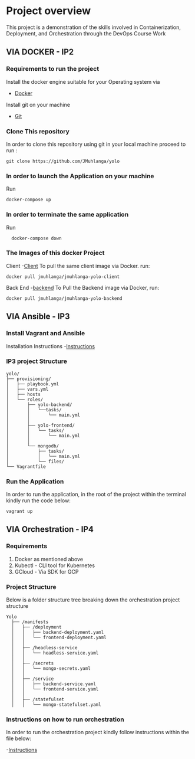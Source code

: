 # Project overview

This project is a demonstration of the skills involved in Containerization, Deployment, and Orchestration through the DevOps Course Work

## VIA DOCKER - IP2

### Requirements to run the project 
Install the docker engine suitable for your Operating system via 
- [Docker](https://docs.docker.com/engine/install/) 

Install git on your machine 
- [Git](https://git-scm.com/)

### Clone This repository

In order to clone this repository using git in your local machine proceed to run :
```
git clone https://github.com/JMuhlanga/yolo
```

### In order to launch the Application on your machine 

Run 
  ```
  docker-compose up
  ```
### In order to terminate the same application

Run 
  ```
    docker-compose down
  ```

### The Images of this docker Project
Client 
-[Client](https://hub.docker.com/r/jmuhlanga/jmuhlanga-yolo-client)
To pull the same client image via Docker. run:
```
docker pull jmuhlanga/jmuhlanga-yolo-client
```
Back End
-[backend](https://hub.docker.com/r/jmuhlanga/jmuhlanga-yolo-backend)
To Pull the Backend image via Docker, run:
```
docker pull jmuhlanga/jmuhlanga-yolo-backend
```
## VIA Ansible - IP3

### Install Vagrant and Ansible
Installation Instructions
-[Instructions](https://medium.com/@kadimasam/set-up-virtualbox-and-vagrant-on-ubuntu-22-04-9ac6b9ace94c)

### IP3 project Structure

    yolo/
    ├── provisioning/
    │   ├── playbook.yml
    │   ├── vars.yml
    │   ├── hosts
    │   └── roles/
    │       ├── yolo-backend/
    │       │   └──tasks/
    │       │       └── main.yml
    │       │   
    │       ├── yolo-frontend/
    │       │   └── tasks/
    │       │       └── main.yml
    │       │   
    │       └── mongodb/
    │           ├── tasks/
    │           │   └── main.yml
    │           └── files/
    └── Vagrantfile

### Run the Application

In order to run the application, in the root of the project within the terminal kindly run the code below:

```
vagrant up 
```

## VIA Orchestration - IP4

### Requirements

1. Docker as mentioned above
2. Kubectl - CLI tool for Kubernetes
3. GCloud - Via SDK for GCP

### Project Structure

Below is a folder structure tree breaking down the orchestration project structure 

    Yolo
      ├── /manifests
      │   ├── /deployment
      │   │   ├── backend-deployment.yaml
      │   │   └── frontend-deployment.yaml
      │   │
      │   ├── /headless-service
      │   │   └── headless-service.yaml
      │   │
      │   ├── /secrets
      │   │   └── mongo-secrets.yaml
      │   │
      │   ├── /service
      │   │   ├── backend-service.yaml
      │   │   └── frontend-service.yaml
      │   │
      │   ├── /statefulset
      │   │   └── mongo-statefulset.yaml


### Instructions on how to run orchestration 

In order to run the orchestration project kindly follow instructions within the file below:

-[Instructions](/orchestration-explanation.md)
